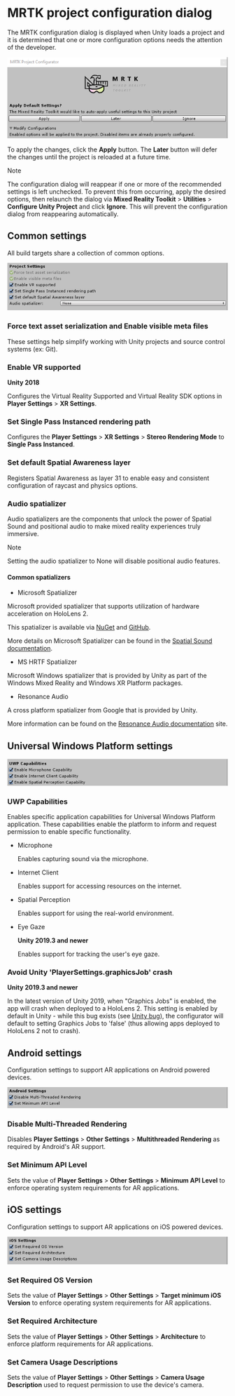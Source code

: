 # MRTK project configuration dialog

The MRTK configuration dialog is displayed when Unity loads a project and it is determined that one or more configuration options needs the attention of the developer.

![Apply Later Ignore](../features/images/configuration-dialog/ConfigurationDialogHeader.png)

To apply the changes, click the **Apply** button. The **Later** button will defer the changes until the project is reloaded at a future time.

> [!NOTE]
> The configuration dialog will reappear if one or more of the recommended settings is left unchecked. To prevent this from occurring, apply the desired options, then relaunch the dialog via  **Mixed Reality Toolkit** > **Utilities** > **Configure Unity Project** and click **Ignore**. This will prevent the configuration dialog from reappearing automatically.

## Common settings

All build targets share a collection of common options.

![Common Settings](../features/images/configuration-dialog/ConfigurationDialogCommonSettings.png)

### Force text asset serialization and Enable visible meta files

These settings help simplify working with Unity projects and source control systems (ex: Git).

### Enable VR supported

**Unity 2018**

Configures the Virtual Reality Supported and Virtual Reality SDK options in **Player Settings** > **XR Settings**.

### Set Single Pass Instanced rendering path

Configures the **Player Settings** > **XR Settings** > **Stereo Rendering Mode** to **Single Pass Instanced**.

### Set default Spatial Awareness layer

Registers Spatial Awareness as layer 31 to enable easy and consistent configuration of raycast and physics options.

### Audio spatializer

Audio spatializers are the components that unlock the power of Spatial Sound and positional audio to make mixed reality experiences truly immersive.

> [!NOTE]
> Setting the audio spatializer to None will disable positional audio features.

#### Common spatializers

- Microsoft Spatializer

Microsoft provided spatializer that supports utilization of hardware acceleration on HoloLens 2.

This spatializer is available via [NuGet](https://www.nuget.org/packages/Microsoft.SpatialAudio.Spatializer.Unity/) and [GitHub](https://github.com/microsoft/spatialaudio-unity).

More details on Microsoft Spatializer can be found in the [Spatial Sound documentation](https://docs.microsoft.com/windows/mixed-reality/spatial-sound-in-unity).

- MS HRTF Spatializer

Microsoft Windows spatializer that is provided by Unity as part of the Windows Mixed Reality and Windows XR Platform packages.

- Resonance Audio

A cross platform spatializer from Google that is provided by Unity.

More information can be found on the [Resonance Audio documentation](https://resonance-audio.github.io/resonance-audio/develop/unity/getting-started) site.

## Universal Windows Platform settings

![UWP Settings](../features/images/configuration-dialog/ConfigurationDialogUWPSettings.png)

### UWP Capabilities

Enables specific application capabilities for Universal Windows Platform application. These capabilities enable the platform to inform and request permission to enable specific functionality.

- Microphone

  Enables capturing sound via the microphone.

- Internet Client

  Enables support for accessing resources on the internet.

- Spatial Perception

  Enables support for using the real-world environment.

- Eye Gaze

  **Unity 2019.3 and newer**

  Enables support for tracking the user's eye gaze.

### Avoid Unity 'PlayerSettings.graphicsJob' crash

**Unity 2019.3 and newer**

In the latest version of Unity 2019, when "Graphics Jobs" is enabled, the app will crash when deployed to a HoloLens 2.
This setting is enabled by default in Unity - while this bug exists (see [Unity bug](https://issuetracker.unity3d.com/issues/enabling-graphics-jobs-in-2019-dot-3-x-results-in-a-crash-or-nothing-rendering-on-hololens-2)),
the configurator will default to setting Graphics Jobs to 'false' (thus allowing apps deployed to HoloLens 2 not to crash).

## Android settings

Configuration settings to support AR applications on Android powered devices.

![Android Settings](../features/images/configuration-dialog/ConfigurationDialogAndroidSettings.png)

### Disable Multi-Threaded Rendering

Disables **Player Settings** > **Other Settings** > **Multithreaded Rendering** as required by Android's AR support.

### Set Minimum API Level

Sets the value of **Player Settings** > **Other Settings** > **Minimum API Level** to enforce operating system requirements for AR applications.

## iOS settings

Configuration settings to support AR applications on iOS powered devices.

![iOS Settings](../features/images/configuration-dialog/ConfigurationDialogiOSSettings.png)

### Set Required OS Version

Sets the value of **Player Settings** > **Other Settings** > **Target minimum iOS Version** to enforce operating system requirements for AR applications.

### Set Required Architecture

Sets the value of **Player Settings** > **Other Settings** > **Architecture** to enforce platform requirements for AR applications.

### Set Camera Usage Descriptions

Sets the value of **Player Settings** > **Other Settings** > **Camera Usage Description** used to request permission to use the device's camera.
